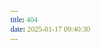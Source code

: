 ```yaml
---
title: 404
date: 2025-01-17 09:40:30
---
```


<!DOCTYPE HTML>
<html>
<head>
    <meta charset="utf-8">
    <title>404页面</title>
    <style>
        *{margin:0;padding:0;outline:none;font-family:\5FAE\8F6F\96C5\9ED1,宋体;-webkit-user-select:none;-moz-user-select:none;-ms-user-select:none;-khtml-user-select:none;user-select:none;cursor:default;font-weight:lighter;}
        .center{margin:0 auto;}
        .whole{width:100%;height:100%;line-height:100%;position:fixed;bottom:0;left:0;z-index:-1000;overflow:hidden;}
        .whole img{width:100%;height:100%;}
        .mask{width:100%;height:100%;position:absolute;top:0;left:0;background:#000;opacity:0.6;filter:alpha(opacity=60);}
        .b{width:100%;text-align:center;height:400px;position:absolute;top:50%;margin-top:-230px}.a{width:150px;height:50px;margin-top:30px}.a a{display:block;float:left;width:150px;height:50px;background:#fff;text-align:center;line-height:50px;font-size:18px;border-radius:25px;color:#333}.a a:hover{color:#000;box-shadow:#fff 0 0 20px}
        p{color:#fff;margin-top:40px;font-size:24px;}
        #num{margin:0 5px;font-weight:bold;}
        .plan{color: black;background: white;font-size: 30px; margin-top: 20px;}
        .plan:hover{color: white;background: black;font-size: 30px;}

            #gg {
               position: absolute;
    width: 654px;
    height: 470px;
    left: 50%;
    top: 50%;
    margin-left: -377px;
    margin-top: -235px;
        }
    </style>
</head>
<body onload="redirect();">
      <div id="gg">
       <iframe   class="gg" scrolling='no' frameborder='0' src='https://yibo.iyiyun.com/Home/Distribute/ad404/key/1122458' width='654' height='470' style='display:block;'>
    </iframe>
    </div>
<div class="whole">
    <img src="http://7xwlgt.com1.z0.glb.clouddn.com/20100902105945386.jpg">
</div>

</body>

</html>